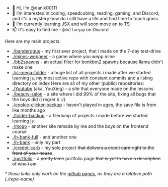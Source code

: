 - 👋 Hi, I’m @danik00111
- 👀 I’m interested in coding, speedcubing, reading, gaming, and Discord, and it's a mystery how do i still have a life and find time to touch grass.
- 🌱 I’m currently learning JSX and will soon move on to TS
- 📫 It's easy to find me - `@dollaryap` on Discord

Here are my main projects:
- [./banderogus](https://magical-churros-18d4ea.netlify.app/) - my first ever project, that i made on the 7-day test-drive
- [./mines-weppeer](./mines-weppeer) - a game where you wepp mine
- [./bb2spawns](./bb2spawns) - an actual filter for bonkbot2 spawns because llama didn't make one
- [./js-mega-folder](./js-mega-folder) - a huge list of all projects i made after we started learning js, my most active repo with constant commits and a listing directory on index
Here are all of my other (public) repositories:
- [./Youtube](./Youtube) (aka. YouXing) - a site that everyone made on the lessons
- [./beauty-salon](./beauty-salon) - a site where i did 99% of the site, fixing all bugs that the boys did (i regrer ir :/)
- [./cookie-clicker-backup](https://github.com/danik00111/cookie-clicker-backup) - haven't played in ages, the save file is from like months ago
- [./folder-backup](./folder-backup) - a filedump of projects i made before we started learning js
- [./mogo](./mogo) - another site remade by me and the boys on the frontend course
- [./h-bank-full](./h-bank-full) - and another one
- [./h-bank](./h-bank) - only my part
- [./credot-carb](./credot-carb) - my solo project ~~that delivers a credit card right to the front of your house~~
- [./portfolio](./portfolio) - a ~~pretty lame~~ portfolio page ~~that is yet to have a description of who i am~~

 *\* those links only work on the [github pages](https://danik00111.github.io), as they are a relative path (./repo-name)*
